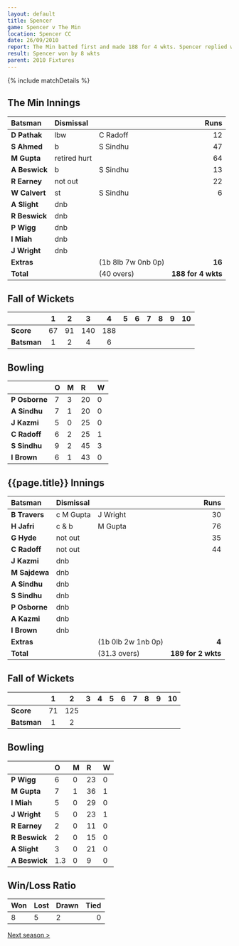 ```yaml
---
layout: default
title: Spencer
game: Spencer v The Min
location: Spencer CC
date: 26/09/2010
report: The Min batted first and made 188 for 4 wkts. Spencer replied with 189 for 2 wkts
result: Spencer won by 8 wkts
parent: 2010 Fixtures
---
```


{% include matchDetails %}

## The Min Innings

| Batsman | Dismissal |  | Runs |
|:---|:---|---|---:|
| **D Pathak** | lbw | C Radoff | 12 |
| **S Ahmed** | b | S Sindhu | 47 |
| **M Gupta** | retired hurt |  | 64 |
| **A Beswick** | b | S Sindhu | 13 |
| **R Earney** | not out |  | 22 |
| **W Calvert** | st | S Sindhu | 6 |
| **A Slight** | dnb |  |  |
| **R Beswick** | dnb |  |  |
| **P Wigg** | dnb |  |  |
| **I Miah** | dnb |  |  |
| **J Wright** | dnb |  |  |
| **Extras** | | (1b 8lb 7w 0nb 0p) | **16** |
| **Total** | | (40 overs) | **188 for 4 wkts** |

## Fall of Wickets

| | 1 | 2 | 3 | 4 | 5 | 6 | 7 | 8 | 9 | 10 |
|---|:---:|:---:|:---:|:---:|:---:|:---:|:---:|:---:|:---:|:---:|
| **Score** | 67 | 91 | 140 | 188 |  |  |  |  |  |  |
| **Batsman** | 1 | 2 | 4 | 6 |  |  |  |  |  |  |

## Bowling

| | O | M | R | W |
|---|:---|:---|:---|:---|
| **P Osborne** | 7 | 3 | 20 | 0 |
| **A Sindhu** | 7 | 1 | 20 | 0 |
| **J Kazmi** | 5 | 0 | 25 | 0 |
| **C Radoff** | 6 | 2 | 25 | 1 |
| **S Sindhu** | 9 | 2 | 45 | 3 |
| **I Brown** | 6 | 1 | 43 | 0 |

## {{page.title}} Innings

| Batsman | Dismissal |  | Runs |
|:---|:---|---|---:|
| **B Travers** | c M Gupta | J Wright | 30 |
| **H Jafri** | c & b | M Gupta | 76 |
| **G Hyde** | not out |  | 35 |
| **C Radoff** | not out |  | 44 |
| **J Kazmi** | dnb |  |  |
| **M Sajdewa** | dnb |  |  |
| **A Sindhu** | dnb |  |  |
| **S Sindhu** | dnb |  |  |
| **P Osborne** | dnb |  |  |
| **A Kazmi** | dnb |  |  |
| **I Brown** | dnb |  |  |
| **Extras** | | (1b 0lb 2w 1nb 0p) | **4** |
| **Total** | | (31.3 overs) | **189 for 2 wkts** |

## Fall of Wickets

| | 1 | 2 | 3 | 4 | 5 | 6 | 7 | 8 | 9 | 10 |
|---|:---:|:---:|:---:|:---:|:---:|:---:|:---:|:---:|:---:|:---:|
| **Score** | 71 | 125 |  |  |  |  |  |  |  |  |
| **Batsman** | 1 | 2 |  |  |  |  |  |  |  |  |

## Bowling

| | O | M | R | W |
|---|:---|:---|:---|:---|
| **P Wigg** | 6 | 0 | 23 | 0 |
| **M Gupta** | 7 | 1 | 36 | 1 |
| **I Miah** | 5 | 0 | 29 | 0 |
| **J Wright** | 5 | 0 | 23 | 1 |
| **R Earney** | 2 | 0 | 11 | 0 |
| **R Beswick** | 2 | 0 | 15 | 0 |
| **A Slight** | 3 | 0 | 21 | 0 |
| **A Beswick** | 1.3 | 0 | 9 | 0 |

## Win/Loss Ratio

| Won | Lost | Drawn | Tied |
|:---|:---|:---|---:|
| 8 | 5 | 2 | 0 |

[Next season >](../2011)